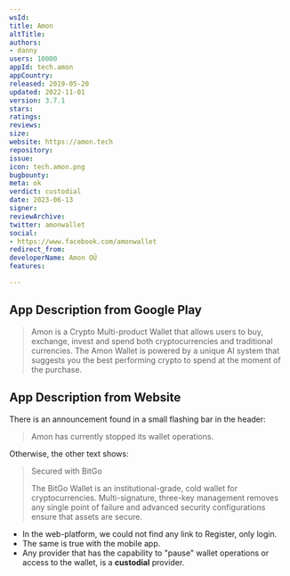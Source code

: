 ```yaml
---
wsId: 
title: Amon
altTitle: 
authors:
- danny
users: 10000
appId: tech.amon
appCountry: 
released: 2019-05-20
updated: 2022-11-01
version: 3.7.1
stars: 
ratings: 
reviews: 
size: 
website: https://amon.tech
repository: 
issue: 
icon: tech.amon.png
bugbounty: 
meta: ok
verdict: custodial
date: 2023-06-13
signer: 
reviewArchive: 
twitter: amonwallet
social:
- https://www.facebook.com/amonwallet
redirect_from: 
developerName: Amon OÜ
features: 

---
```


## App Description from Google Play 

> Amon is a Crypto Multi-product Wallet that allows users to buy, exchange, invest and spend both cryptocurrencies and traditional currencies. The Amon Wallet is powered by a unique AI system that suggests you the best performing crypto to spend at the moment of the purchase.

## App Description from Website 

There is an announcement found in a small flashing bar in the header:

> Amon has currently stopped its wallet operations.

Otherwise, the other text shows: 

> Secured with BitGo
>
> The BitGo Wallet is an institutional-grade, cold wallet for cryptocurrencies. Multi-signature, three-key management removes any single point of failure and advanced security configurations ensure that assets are secure.

- In the web-platform, we could not find any link to Register, only login. 
- The same is true with the mobile app.
- Any provider that has the capability to "pause" wallet operations or access to the wallet, is a **custodial** provider.


